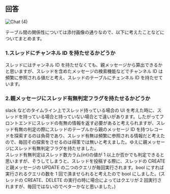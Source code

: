 ## 回答

![Chat (4)](https://user-images.githubusercontent.com/76472239/187015930-e5006d53-31ad-4d91-b00c-a983b1348b3a.png)


テーブル間の関係性については添付画像の通りなので、以下に考えたことなどについてまとめます。

### 1.スレッドにチャンネル ID を持たせるかどうか

スレッドにはチャンネル ID を持たせなくても、親メッセージから算出できるかと思いますが、スレッドを含めたメッセージの検索機能などでチャンネル ID は頻繁に参照される値だと考え、スレッドのテーブルにチェンネル ID を持たせています。

### 2.親メッセージにスレッド有無判定フラグを持たせるかどうか

slack などのタイムライン上でスレッド持っている場合の UI を考えた時に、スレッドを持っている場合と持っていない場合とで違いがあります。したがってフロントエンドにスレッドの有無の情報を返す必要があると考えられますが、スレッド有無の判定の際にスレッドのテーブルから親のメッセージ ID を持つレコードを探索するのは負荷であり、スレッド有無は頻繁に参照される情報だと考えたので、毎回その探索をさせるのは得策では無いと考えました。ゆえに親メッセージにスレッド有無判定フラグを持たせました。  
スレッド有無判定はスレッド数カラム(int)の値が 1 以上か否かでも判定できると思いますが、そうしてしまうと、スレッドを投稿する際に、スレッドの CREATE と親メッセージの UPDATE の二つのクエリが毎回実行されます。bool にすれば実行されるクエリの数を 1 回で済ませられると考えたので bool にしました。(スレッドの CREATE、DELETE の実行の時に場合によってはクエリが 2 回実行されますが、毎回ではないのでベターかなと思いました。)
